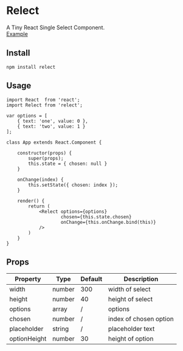 # Relect
A Tiny React Single Select Component.    
[Example](http://chenjiahan.github.io/relect/)

## Install

    npm install relect

## Usage

    import React  from 'react';
    import Relect from 'relect';
    
    var options = [
        { text: 'one', value: 0 },
        { text: 'two', value: 1 }
    ];
    
    class App extends React.Component {
    
        constructor(props) {
            super(props);
            this.state = { chosen: null }
        }
        
        onChange(index) {
            this.setState({ chosen: index });
        }
    
        render() {
            return (
                <Relect options={options}
                        chosen={this.state.chosen}
                        onChange={this.onChange.bind(this)}
                />
            )
        }
    }

## Props

Property|Type|Default|Description
---|---|---|---
width|number|300|width of select
height|number|40|height of select
options|array|/|options
chosen|number|/|index of chosen option
placeholder|string|/|placeholder text
optionHeight|number|30|height of option

